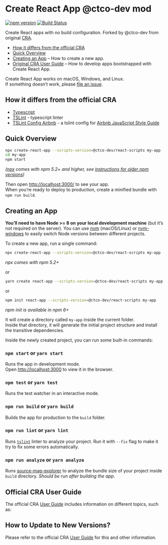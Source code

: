 # Create React App @ctco-dev mod
[![npm version](https://badge.fury.io/js/%40ctco-dev%2Freact-scripts.svg)](https://badge.fury.io/js/%40ctco-dev%2Freact-scripts)
[![Build Status](https://travis-ci.org/ctco-dev/create-react-app.svg?branch=master)](https://travis-ci.org/ctco-dev/create-react-app)

Create React apps with no build configuration. Forked by @ctco-dev from original [CRA](https://github.com/facebookincubator/create-react-app).

* [How it differs from the official CRA](#how-it-differs-from-the-official-cra)
* [Quick Overview](#quick-overview)
* [Creating an App](#creating-an-app) – How to create a new app.
* [Original CRA User Guide](https://github.com/facebookincubator/create-react-app/blob/master/packages/react-scripts/template/README.md) – How to develop apps bootstrapped with Create React App.

Create React App works on macOS, Windows, and Linux.<br>
If something doesn’t work, please [file an issue](https://github.com/ctco-dev/create-react-app/issues/new).

## How it differs from the official CRA
* [Typescript](https://www.typescriptlang.org/)
* [TSLint](https://palantir.github.io/tslint/) - typescript linter
* [TSLint Config Airbnb](https://github.com/progre/tslint-config-airbnb) - a tslint config for [Airbnb JavaScript Style Guide](https://github.com/airbnb/javascript)

## Quick Overview

```sh
npx create-react-app --scripts-version=@ctco-dev/react-scripts my-app
cd my-app
npm start
```

*([npx](https://medium.com/@maybekatz/introducing-npx-an-npm-package-runner-55f7d4bd282b) comes with npm 5.2+ and higher, see [instructions for older npm versions](https://gist.github.com/gaearon/4064d3c23a77c74a3614c498a8bb1c5f))*

Then open [http://localhost:3000/](http://localhost:3000/) to see your app.<br>
When you’re ready to deploy to production, create a minified bundle with `npm run build`.

## Creating an App

**You’ll need to have Node >= 8 on your local development machine** (but it’s not required on the server). You can use [nvm](https://github.com/creationix/nvm#installation) (macOS/Linux) or [nvm-windows](https://github.com/coreybutler/nvm-windows#node-version-manager-nvm-for-windows) to easily switch Node versions between different projects.

To create a new app, run a single command:

```sh
npx create-react-app --scripts-version=@ctco-dev/react-scripts my-app
```
_npx comes with npm 5.2+_

or

```sh
yarn create react-app --scripts-version=@ctco-dev/react-scripts my-app
```

or

```sh
npm init react-app --scripts-version=@ctco-dev/react-scripts my-app
```
_npm init <initializer> is available in npm 6+_

It will create a directory called `my-app` inside the current folder.<br>
Inside that directory, it will generate the initial project structure and install the transitive dependencies.

Inside the newly created project, you can run some built-in commands:

### `npm start` or `yarn start`

Runs the app in development mode.<br>
Open [http://localhost:3000](http://localhost:3000) to view it in the browser.

### `npm test` or `yarn test`

Runs the test watcher in an interactive mode.

### `npm run build` or `yarn build`

Builds the app for production to the `build` folder.

### `npm run lint` or `yarn lint`

Runs [`tslint`](https://palantir.github.io/tslint/) linter to analyze your project. Run it with `--fix` flag to make it try to fix some errors automatically.

### `npm run analyze` or `yarn analyze`

Runs [source-map-explorer](https://github.com/danvk/source-map-explorer) to analyze the bundle size of your project inside `build` directory. _Should be run after building the app_.

## Official CRA User Guide

The official CRA [User Guide](https://github.com/facebookincubator/create-react-app/blob/master/packages/react-scripts/template/README.md) includes information on different topics, such as:

## How to Update to New Versions?

Please refer to the official CRA [User Guide](https://github.com/facebookincubator/create-react-app/blob/master/packages/react-scripts/template/README.md#updating-to-new-releases) for this and other information.
